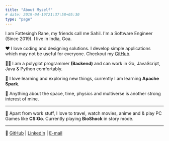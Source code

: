 ```yaml
---
title: "About Myself"
# date: 2019-04-19T21:37:58+05:30
type: "page"
---
```


I am Fattesingh Rane, my friends call me Sahil. I'm a Software Engineer (Since 2019). I live in India, Goa.

♥️  I love coding and designing solutions. I develop simple applications which may not be useful for everyone. Checkout my [GitHub](https://github.com/ranefattesingh).

👨‍💻 I am a polyglot programmer **(Backend)** and can work in Go, JavaScript, Java & Python comfortably.

🌱 I love learning and exploring new things, currently I am learning **Apache Spark**.

🤯 Anything about the space, time, physics and multiverse is another strong interest of mine.

---



🤩 Apart from work stuff, I love to travel, watch movies, anime and & play PC Games like **CS:Go**. Currently playing **BioShock** in story mode.

---
📡 [GitHub](https://github.com/ranefattesingh) | [LinkedIn](https://www.linkedin.com/in/ranefattesingh/) | [E-mail](mailto:ranefattesingh@gmail.com)